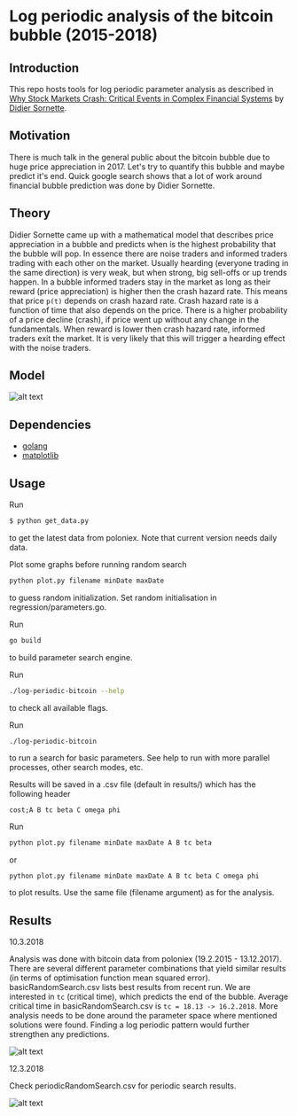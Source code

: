 # Log periodic analysis of the bitcoin bubble (2015-2018)

## Introduction

This repo hosts tools for log periodic parameter analysis as described in [Why Stock Markets Crash: Critical Events in Complex Financial Systems](https://www.amazon.com/Why-Stock-Markets-Crash-Financial/dp/0691175950) by [Didier Sornette](https://en.wikipedia.org/wiki/Didier_Sornette).

## Motivation

There is much talk in the general public about the bitcoin bubble due to huge price appreciation in 2017. 
Let's try to quantify this bubble and maybe predict it's end. 
Quick google search shows that a lot of work around financial bubble prediction was done by Didier Sornette. 

## Theory

Didier Sornette came up with a mathematical model that describes price appreciation in a bubble and predicts when is the highest probability that the bubble will pop.
In essence there are noise traders and informed traders trading with each other on the market. 
Usually hearding (everyone trading in the same direction) is very weak, but when strong, big sell-offs or up trends happen.
In a bubble informed traders stay in the market as long as their reward (price appreciation) is higher then the crash hazard rate.
This means that price `p(t)` depends on crash hazard rate. Crash hazard rate is a function of time that also depends on the price. 
There is a higher probability of a price decline (crash), if price went up without any change in the fundamentals.
When reward is lower then crash hazard rate, informed traders exit the market. It is very likely that this will trigger a hearding effect with the noise traders.

## Model

![alt text](https://latex.codecogs.com/gif.latex?\inline&space;\log(p(t))&space;=&space;A&space;&plus;&space;B&space;(t_c&space;-&space;t)^{\beta}&space;(1&space;&plus;&space;C&space;\cos(\omega&space;\log(t_c-t)&plus;\phi)))

## Dependencies

* [golang](https://golang.org/)
* [matplotlib](https://matplotlib.org/)

## Usage

Run
```bash
$ python get_data.py
``` 

to get the latest data from poloniex. Note that current version needs daily data.

Plot some graphs before running random search
```bash
python plot.py filename minDate maxDate
```
to guess random initialization. Set random initialisation in regression/parameters.go.

Run
```bash
go build
```
to build parameter search engine.

Run
```bash
./log-periodic-bitcoin --help
```
to check all available flags.

Run
```bash
./log-periodic-bitcoin 
```
to run a search for basic parameters. See help to run with more parallel processes, other search modes, etc.

Results will be saved in a .csv file (default in results/) which has the following header
```
cost;A B tc beta C omega phi 
```

Run
```bash
python plot.py filename minDate maxDate A B tc beta
```
or
```
python plot.py filename minDate maxDate A B tc beta C omega phi
```
to plot results. Use the same file (filename argument) as for the analysis.

## Results

10.3.2018

Analysis was done with bitcoin data from poloniex (19.2.2015 - 13.12.2017).
There are several different parameter combinations that yield similar results (in terms of optimisation function mean squared error). 
basicRandomSearch.csv lists best results from recent run.
We are interested in `tc` (critical time), which predicts the end of the bubble.
Average critical time in basicRandomSearch.csv is `tc = 18.13 -> 16.2.2018`.
More analysis needs to be done around the parameter space where mentioned solutions were found.
Finding a log periodic pattern would further strengthen any predictions.

![alt text](https://github.com/slovenianblockchainassociation/log-periodic-bitcoin/blob/master/results/btc_bubble.png)

12.3.2018

Check periodicRandomSearch.csv for periodic search results.

![alt text](https://github.com/slovenianblockchainassociation/log-periodic-bitcoin/blob/master/results/btc_bubble_logperiodic.png)
